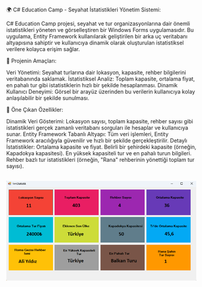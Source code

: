
🌍 C# Education Camp - Seyahat İstatistikleri Yönetim Sistemi:

C# Education Camp projesi, seyahat ve tur organizasyonlarına dair önemli istatistikleri yöneten ve görselleştiren bir Windows Forms uygulamasıdır. Bu uygulama, Entity Framework kullanılarak geliştirilen bir arka uç veritabanı altyapısına sahiptir ve kullanıcıya dinamik olarak oluşturulan istatistiksel verilere kolayca erişim sağlar.

🎯 Projenin Amaçları:

Veri Yönetimi: Seyahat turlarına dair lokasyon, kapasite, rehber bilgilerini veritabanında saklamak.
İstatistiksel Analiz: Toplam kapasite, ortalama fiyat, en pahalı tur gibi istatistiklerin hızlı bir şekilde hesaplanması.
Dinamik Kullanıcı Deneyimi: Görsel bir arayüz üzerinden bu verilerin kullanıcıya kolay anlaşılabilir bir şekilde sunulması.


📌 Öne Çıkan Özellikler:

Dinamik Veri Gösterimi: Lokasyon sayısı, toplam kapasite, rehber sayısı gibi istatistikleri gerçek zamanlı veritabanı sorguları ile hesaplar ve kullanıcıya sunar.
Entity Framework Tabanlı Altyapı: Tüm veri işlemleri, Entity Framework aracılığıyla güvenilir ve hızlı bir şekilde gerçekleştirilir.
Detaylı İstatistikler:
Ortalama kapasite ve fiyat.
Belirli bir şehirdeki kapasite (örneğin, Kapadokya kapasitesi).
En yüksek kapasiteli tur ve en pahalı turun bilgileri.
Rehber bazlı tur istatistikleri (örneğin, "Rana" rehberinin yönettiği toplam tur sayısı).
<br><br>

![](https://github.com/ercansahin16/CSharpEducationCamp_301/blob/master/imgs/Ekran%20g%C3%B6r%C3%BCnt%C3%BCs%C3%BC%202024-11-26%20003519.png)
